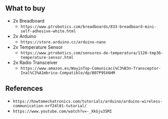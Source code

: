 ## What to buy

- 2x Breadboard
  - `https://www.ptrobotics.com/breadboards/833-breadboard-mini-self-adhesive-white.html`
- 2x Arduino
  - `https://store.arduino.cc/arduino-nano`
- 2x Temperature Sensor
  - `https://www.ptrobotics.com/sensores-de-temperatura/1120-tmp36-temperature-sensor.html`
- 2x Radio Transceiver
  -  `https://www.amazon.es/WayinTop-Comunicaci%C3%B3n-Transceptor-Inal%C3%A1mbrico-Compatible/dp/B07P95X6HM`
  
## References

- `https://howtomechatronics.com/tutorials/arduino/arduino-wireless-communication-nrf24l01-tutorial/`
- `https://www.youtube.com/watch?v=-_XkGju35MI`
